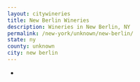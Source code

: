 ```yaml
---
layout: citywineries
title: New Berlin Wineries
description: Wineries in New Berlin, NY
permalink: /new-york/unknown/new-berlin/
state: ny
county: unknown
city: new berlin
---
```

-
